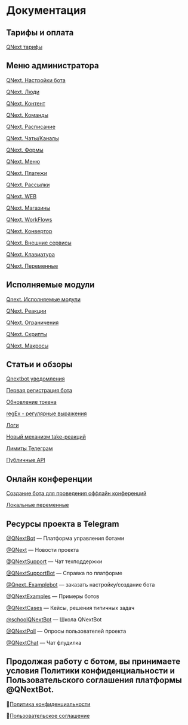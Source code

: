 # Документация


## Тарифы и оплата

[QNext тарифы](/docs/root/price)


## Меню администратора

[QNext. Настройки бота](/docs/admin/setting)

[QNext. Люди](/docs/admin/people)

[QNext. Контент](/docs/admin/content)

[QNext. Команды](/docs/admin/command)

[QNext. Расписание](/docs/admin/schedule)

[QNext. Чаты/Каналы](/docs/admin/chats-and-channels)

[QNext. Формы](/docs/admin/forms)

[QNext. Меню](/docs/admin/menu)

[QNext. Платежи](/docs/admin/pay)

[QNext. Рассылки](/docs/admin/newsletters)

[QNext. WEB](/docs/admin/web)

[QNext. Магазины](/docs/admin/stores) 

[QNext. WorkFlows](/docs/admin/workflow) 

[QNext. Конвертор](/docs/admin/converter) 

[QNext. Внешние сервисы](/docs/admin/external-services)

[QNext. Клавиатура](/docs/admin/keyboard)

[QNext. Переменные](/docs/admin/variables)


## Исполняемые модули

[Qnext. Исполняемые модули](/docs/ext)

[QNext. Реакции](/docs/admin/other/reactions)

[QNext. Ограничения](/docs/ext/restrictions)

[QNext. Скрипты](/docs/ext/script)

[QNext. Макросы](/docs/ext/macros)


## Статьи и обзоры

[Qnextbot уведомления](/docs/article/notifications)

[Первая регистрация бота](/docs/root/new-token)

[Обновление токена](/docs/root/reset-token)

[regEx - регулярные выражения](/docs/admin/regexp)

[Логи](/docs/admin/other/reactions/log)

[Новый механизм take-реакций](/docs/admin/other/reactions/new-mechanics)

[Лимиты Телеграм](https://limits.tginfo.me/ru-RU/)

[Публичные API](/docs/admin/public-api)


## Онлайн конференции

[Создание бота для проведения оффлайн конференций](https://www.youtube.com/watch?v=DnGL2II51Xg)

[Локальные переменные](https://www.youtube.com/watch?v=3ify7Ci8D_I)


## Ресурсы проекта в Telegram

[@QNextBot](https://t.me/QNextBot) — Платформа управления ботами

[@QNext](http://t.me/QNext) — Новости проекта

[@QNextSupport](http://t.me/Qnextsupport) — Чат техподдержки

[@QNextSupportBot](https://t.me/QNextSupportBot) — Cправка по платформе

[@Qnext_Examplebot](https://t.me/Qnext_Examplebot?start=zakaz) — заказать настройку/создание бота

[@QNextExamples](https://t.me/QNextExamples) — Примеры ботов

[@QNextCases](https://t.me/QNextCases) — Кейсы, решения типичных задач

[@schoolQNextBot](http://t.me/schoolQNextBot) — Школа QNextBot

[@QNextPoll](https://t.me/QNextPoll) — Опросы пользователей проекта

[@QNextChat](https://t.me/QNextChat) — Чат флудилка


## Продолжая работу с ботом, вы принимаете условия Политики конфиденциальности и Пользовательского соглашения платформы @QNextBot.

🔸[Политика конфиденциальности](/docs/agreements/privacy)

🔸[Пользовательское соглашение](/docs/agreements/terms) 
